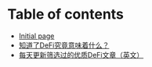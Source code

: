 # Table of contents

* [Initial page](README.md)
* [知道了DeFi究竟意味着什么？](zhi-dao-le-defi-jiu-jing-yi-wei-zhe-shen-me.md)
* [每天更新筛选过的优质DeFi文章（英文）](https://www.globaldefi.com)

